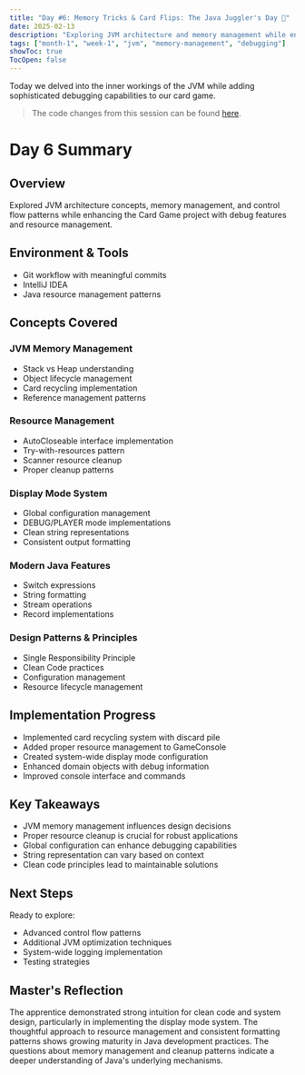 ```yaml
---
title: "Day #6: Memory Tricks & Card Flips: The Java Juggler's Day 🎪"
date: 2025-02-13
description: "Exploring JVM architecture and memory management while enhancing our card game with debug features"
tags: ["month-1", "week-1", "jvm", "memory-management", "debugging"]
showToc: true
TocOpen: false
---
```


Today we delved into the inner workings of the JVM while adding sophisticated debugging capabilities to our card game.

> The code changes from this session can be found [here](https://github.com/caglarturali/javamastery/tree/d2505ef145189ec1f91f087fb31d5e1741a7322d).

# Day 6 Summary

## Overview
Explored JVM architecture concepts, memory management, and control flow patterns while enhancing the Card Game project with debug features and resource management.

## Environment & Tools
- Git workflow with meaningful commits
- IntelliJ IDEA
- Java resource management patterns

## Concepts Covered

### JVM Memory Management
- Stack vs Heap understanding
- Object lifecycle management
- Card recycling implementation
- Reference management patterns

### Resource Management
- AutoCloseable interface implementation
- Try-with-resources pattern
- Scanner resource cleanup
- Proper cleanup patterns

### Display Mode System
- Global configuration management
- DEBUG/PLAYER mode implementations
- Clean string representations
- Consistent output formatting

### Modern Java Features
- Switch expressions
- String formatting
- Stream operations
- Record implementations

### Design Patterns & Principles
- Single Responsibility Principle
- Clean Code practices
- Configuration management
- Resource lifecycle management

## Implementation Progress
- Implemented card recycling system with discard pile
- Added proper resource management to GameConsole
- Created system-wide display mode configuration
- Enhanced domain objects with debug information
- Improved console interface and commands

## Key Takeaways
- JVM memory management influences design decisions
- Proper resource cleanup is crucial for robust applications
- Global configuration can enhance debugging capabilities
- String representation can vary based on context
- Clean code principles lead to maintainable solutions

## Next Steps
Ready to explore:
- Advanced control flow patterns
- Additional JVM optimization techniques
- System-wide logging implementation
- Testing strategies

## Master's Reflection
The apprentice demonstrated strong intuition for clean code and system design, particularly in implementing the display mode system. The thoughtful approach to resource management and consistent formatting patterns shows growing maturity in Java development practices. The questions about memory management and cleanup patterns indicate a deeper understanding of Java's underlying mechanisms.